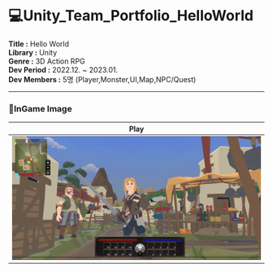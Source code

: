 # :computer:Unity_Team_Portfolio_HelloWorld

**Title :** Hello World    
**Library :** Unity    
**Genre :** 3D Action RPG    
**Dev Period :** 2022.12. ~ 2023.01.    
**Dev Members :** 5명 (Player,Monster,UI,Map,NPC/Quest)    

***

### :city_sunset:InGame Image
|**Play**|
|---|
|<img src="Assets/helloworld.png"/>|
